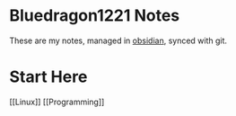 # Bluedragon1221 Notes
These are my notes, managed in [obsidian](https://obsidian.md), synced with git.

# Start Here
[[Linux]]
[[Programming]]
